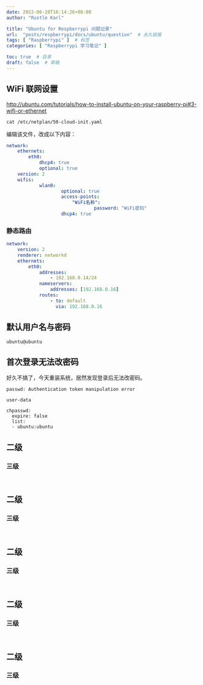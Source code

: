 ```yaml
---
date: 2022-06-28T16:14:26+08:00
author: "Rustle Karl"

title: "Ubuntu for Respberrypi 问题记录"
url:  "posts/respberrypi/docs/ubuntu/question"  # 永久链接
tags: [ "Raspberrypi" ]  # 标签
categories: [ "Raspberrypi 学习笔记" ]

toc: true  # 目录
draft: false  # 草稿
---
```


## WiFi 联网设置

http://ubuntu.com/tutorials/how-to-install-ubuntu-on-your-raspberry-pi#3-wifi-or-ethernet

```shell
cat /etc/netplan/50-cloud-init.yaml
```

编辑该文件，改成以下内容：

```yaml
network:
    ethernets:
        eth0:
            dhcp4: true
            optional: true
    version: 2
    wifis:
            wlan0:
                    optional: true
                    access-points:
                        "WiFi名称":
                                password: "WiFi密码"
                    dhcp4: true
```

### 静态路由

```yaml
network:
    version: 2
    renderer: networkd
    ethernets:
        eth0:
            addresses:
                - 192.168.0.14/24
            nameservers:
                addresses: [192.168.0.16]
            routes:
                - to: default
                  via: 192.168.0.16
```

## 默认用户名与密码

```
ubuntu@ubuntu
```

## 首次登录无法改密码

好久不搞了，今天重装系统，居然发现登录后无法改密码。

```
passwd: Authentication token manipulation error
```

`user-data`

```
chpasswd:
  expire: false
  list:
  - ubuntu:ubuntu
```

## 二级

### 三级

```shell

```

```shell

```


## 二级

### 三级

```shell

```

```shell

```


## 二级

### 三级

```shell

```

```shell

```


## 二级

### 三级

```shell

```

```shell

```


## 二级

### 三级

```shell

```

```shell

```


